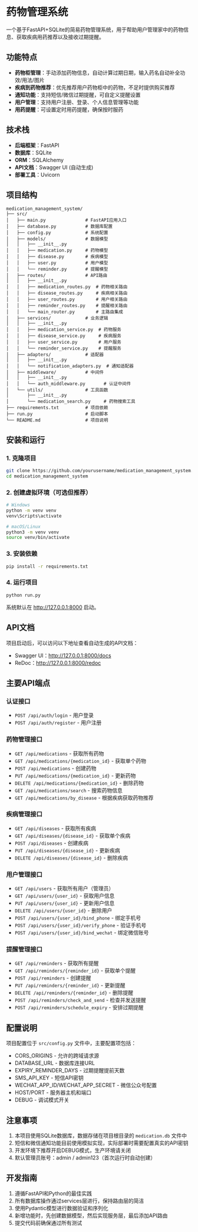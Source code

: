 # 药物管理系统

一个基于FastAPI+SQLite的简易药物管理系统，用于帮助用户管理家中的药物信息、获取疾病用药推荐以及接收过期提醒。

## 功能特点

- **药物柜管理**：手动添加药物信息，自动计算过期日期，输入药名自动补全功效/用法/图片
- **疾病到药物推荐**：优先推荐用户药物柜中的药物，不足时提供购买推荐
- **通知功能**：支持短信/微信过期提醒，可自定义提醒设置
- **用户管理**：支持用户注册、登录、个人信息管理等功能
- **用药提醒**：可设置定时用药提醒，确保按时服药

## 技术栈

- **后端框架**：FastAPI
- **数据库**：SQLite
- **ORM**：SQLAlchemy
- **API文档**：Swagger UI (自动生成)
- **部署工具**：Uvicorn

## 项目结构

```
medication_management_system/
├── src/
│   ├── main.py               # FastAPI应用入口
│   ├── database.py           # 数据库配置
│   ├── config.py             # 系统配置
│   ├── models/               # 数据模型
│   │   ├── __init__.py
│   │   ├── medication.py     # 药物模型
│   │   ├── disease.py        # 疾病模型
│   │   ├── user.py           # 用户模型
│   │   └── reminder.py       # 提醒模型
│   ├── routes/               # API路由
│   │   ├── __init__.py
│   │   ├── medication_routes.py  # 药物相关路由
│   │   ├── disease_routes.py     # 疾病相关路由
│   │   ├── user_routes.py        # 用户相关路由
│   │   ├── reminder_routes.py    # 提醒相关路由
│   │   └── main_router.py        # 主路由集成
│   ├── services/             # 业务逻辑
│   │   ├── __init__.py
│   │   ├── medication_service.py  # 药物服务
│   │   ├── disease_service.py     # 疾病服务
│   │   ├── user_service.py        # 用户服务
│   │   └── reminder_service.py    # 提醒服务
│   ├── adapters/             # 适配器
│   │   ├── __init__.py
│   │   └── notification_adapters.py  # 通知适配器
│   ├── middleware/           # 中间件
│   │   ├── __init__.py
│   │   └── auth_middleware.py       # 认证中间件
│   └── utils/                # 工具函数
│       ├── __init__.py
│       └── medication_search.py     # 药物搜索工具
├── requirements.txt          # 项目依赖
├── run.py                    # 启动脚本
└── README.md                 # 项目说明
```

## 安装和运行

### 1. 克隆项目

```bash
git clone https://github.com/yourusername/medication_management_system.git
cd medication_management_system
```

### 2. 创建虚拟环境（可选但推荐）

```bash
# Windows
python -m venv venv
venv\Scripts\activate

# macOS/Linux
python3 -m venv venv
source venv/bin/activate
```

### 3. 安装依赖

```bash
pip install -r requirements.txt
```

### 4. 运行项目

```bash
python run.py
```

系统默认在 http://127.0.0.1:8000 启动。

## API文档

项目启动后，可以访问以下地址查看自动生成的API文档：

- Swagger UI：http://127.0.0.1:8000/docs
- ReDoc：http://127.0.0.1:8000/redoc

## 主要API端点

### 认证接口
- `POST /api/auth/login` - 用户登录
- `POST /api/auth/register` - 用户注册

### 药物管理接口
- `GET /api/medications` - 获取所有药物
- `GET /api/medications/{medication_id}` - 获取单个药物
- `POST /api/medications` - 创建药物
- `PUT /api/medications/{medication_id}` - 更新药物
- `DELETE /api/medications/{medication_id}` - 删除药物
- `GET /api/medications/search` - 搜索药物信息
- `GET /api/medications/by_disease` - 根据疾病获取药物推荐

### 疾病管理接口
- `GET /api/diseases` - 获取所有疾病
- `GET /api/diseases/{disease_id}` - 获取单个疾病
- `POST /api/diseases` - 创建疾病
- `PUT /api/diseases/{disease_id}` - 更新疾病
- `DELETE /api/diseases/{disease_id}` - 删除疾病

### 用户管理接口
- `GET /api/users` - 获取所有用户（管理员）
- `GET /api/users/{user_id}` - 获取用户信息
- `PUT /api/users/{user_id}` - 更新用户信息
- `DELETE /api/users/{user_id}` - 删除用户
- `POST /api/users/{user_id}/bind_phone` - 绑定手机号
- `POST /api/users/{user_id}/verify_phone` - 验证手机号
- `POST /api/users/{user_id}/bind_wechat` - 绑定微信账号

### 提醒管理接口
- `GET /api/reminders` - 获取所有提醒
- `GET /api/reminders/{reminder_id}` - 获取单个提醒
- `POST /api/reminders` - 创建提醒
- `PUT /api/reminders/{reminder_id}` - 更新提醒
- `DELETE /api/reminders/{reminder_id}` - 删除提醒
- `POST /api/reminders/check_and_send` - 检查并发送提醒
- `POST /api/reminders/schedule_expiry` - 安排过期提醒

## 配置说明

项目配置位于 `src/config.py` 文件中，主要配置项包括：

- CORS_ORIGINS - 允许的跨域请求源
- DATABASE_URL - 数据库连接URL
- EXPIRY_REMINDER_DAYS - 过期提醒提前天数
- SMS_API_KEY - 短信API密钥
- WECHAT_APP_ID/WECHAT_APP_SECRET - 微信公众号配置
- HOST/PORT - 服务器主机和端口
- DEBUG - 调试模式开关

## 注意事项

1. 本项目使用SQLite数据库，数据存储在项目根目录的 `medication.db` 文件中
2. 短信和微信通知功能目前使用模拟实现，实际部署时需要配置真实的API密钥
3. 开发环境下推荐开启DEBUG模式，生产环境请关闭
4. 默认管理员账号：admin / admin123（首次运行时自动创建）

## 开发指南

1. 遵循FastAPI和Python的最佳实践
2. 所有数据库操作通过services层进行，保持路由层的简洁
3. 使用Pydantic模型进行数据验证和序列化
4. 新增功能时，先创建数据模型，然后实现服务层，最后添加API路由
5. 提交代码前确保通过所有测试

